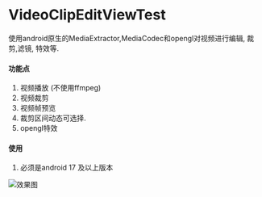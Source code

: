 # VideoClipEditViewTest
使用android原生的MediaExtractor,MediaCodec和opengl对视频进行编辑, 裁剪,滤镜, 特效等.

####  功能点
1. 视频播放  (不使用ffmpeg)   
2. 视频裁剪    
3. 视频帧预览   
4. 裁剪区间动态可选择.   
5. opengl特效   


####  使用
1. 必须是android 17 及以上版本  
   


![效果图](https://github.com/shaopx/VideoClipEditViewTest/blob/master/7018022-12e8bea5ecb5edbf.png)

